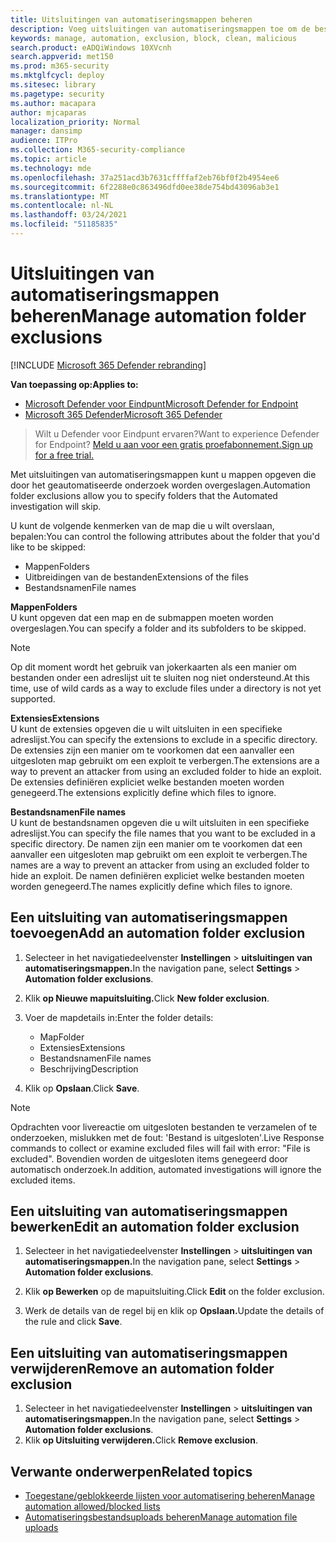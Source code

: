 ```yaml
---
title: Uitsluitingen van automatiseringsmappen beheren
description: Voeg uitsluitingen van automatiseringsmappen toe om de bestanden te beheren die zijn uitgesloten van een geautomatiseerd onderzoek.
keywords: manage, automation, exclusion, block, clean, malicious
search.product: eADQiWindows 10XVcnh
search.appverid: met150
ms.prod: m365-security
ms.mktglfcycl: deploy
ms.sitesec: library
ms.pagetype: security
ms.author: macapara
author: mjcaparas
localization_priority: Normal
manager: dansimp
audience: ITPro
ms.collection: M365-security-compliance
ms.topic: article
ms.technology: mde
ms.openlocfilehash: 37a251acd3b7631cffffaf2eb76bf0f2b4954ee6
ms.sourcegitcommit: 6f2288e0c863496dfd0ee38de754bd43096ab3e1
ms.translationtype: MT
ms.contentlocale: nl-NL
ms.lasthandoff: 03/24/2021
ms.locfileid: "51185835"
---
```

# <a name="manage-automation-folder-exclusions"></a><span data-ttu-id="1aaac-104">Uitsluitingen van automatiseringsmappen beheren</span><span class="sxs-lookup"><span data-stu-id="1aaac-104">Manage automation folder exclusions</span></span> 

[!INCLUDE [Microsoft 365 Defender rebranding](../../includes/microsoft-defender.md)]


<span data-ttu-id="1aaac-105">**Van toepassing op:**</span><span class="sxs-lookup"><span data-stu-id="1aaac-105">**Applies to:**</span></span>
- [<span data-ttu-id="1aaac-106">Microsoft Defender voor Eindpunt</span><span class="sxs-lookup"><span data-stu-id="1aaac-106">Microsoft Defender for Endpoint</span></span>](https://go.microsoft.com/fwlink/p/?linkid=2154037)
- [<span data-ttu-id="1aaac-107">Microsoft 365 Defender</span><span class="sxs-lookup"><span data-stu-id="1aaac-107">Microsoft 365 Defender</span></span>](https://go.microsoft.com/fwlink/?linkid=2118804)

><span data-ttu-id="1aaac-108">Wilt u Defender voor Eindpunt ervaren?</span><span class="sxs-lookup"><span data-stu-id="1aaac-108">Want to experience Defender for Endpoint?</span></span> [<span data-ttu-id="1aaac-109">Meld u aan voor een gratis proefabonnement.</span><span class="sxs-lookup"><span data-stu-id="1aaac-109">Sign up for a free trial.</span></span>](https://www.microsoft.com/microsoft-365/windows/microsoft-defender-atp?ocid=docs-wdatp-automationexclusionfolder-abovefoldlink)

<span data-ttu-id="1aaac-110">Met uitsluitingen van automatiseringsmappen kunt u mappen opgeven die door het geautomatiseerde onderzoek worden overgeslagen.</span><span class="sxs-lookup"><span data-stu-id="1aaac-110">Automation folder exclusions allow you to specify folders that the Automated investigation will skip.</span></span> 

<span data-ttu-id="1aaac-111">U kunt de volgende kenmerken van de map die u wilt overslaan, bepalen:</span><span class="sxs-lookup"><span data-stu-id="1aaac-111">You can control the following attributes about the folder that you'd like to be skipped:</span></span>
- <span data-ttu-id="1aaac-112">Mappen</span><span class="sxs-lookup"><span data-stu-id="1aaac-112">Folders</span></span> 
- <span data-ttu-id="1aaac-113">Uitbreidingen van de bestanden</span><span class="sxs-lookup"><span data-stu-id="1aaac-113">Extensions of the files</span></span>
- <span data-ttu-id="1aaac-114">Bestandsnamen</span><span class="sxs-lookup"><span data-stu-id="1aaac-114">File names</span></span>


<span data-ttu-id="1aaac-115">**Mappen**</span><span class="sxs-lookup"><span data-stu-id="1aaac-115">**Folders**</span></span><br>
<span data-ttu-id="1aaac-116">U kunt opgeven dat een map en de submappen moeten worden overgeslagen.</span><span class="sxs-lookup"><span data-stu-id="1aaac-116">You can specify a folder and its subfolders to be skipped.</span></span> 


>[!NOTE]
><span data-ttu-id="1aaac-117">Op dit moment wordt het gebruik van jokerkaarten als een manier om bestanden onder een adreslijst uit te sluiten nog niet ondersteund.</span><span class="sxs-lookup"><span data-stu-id="1aaac-117">At this time, use of wild cards as a way to exclude files under a directory is not yet supported.</span></span> 


<span data-ttu-id="1aaac-118">**Extensies**</span><span class="sxs-lookup"><span data-stu-id="1aaac-118">**Extensions**</span></span><br>
<span data-ttu-id="1aaac-119">U kunt de extensies opgeven die u wilt uitsluiten in een specifieke adreslijst.</span><span class="sxs-lookup"><span data-stu-id="1aaac-119">You can specify the extensions to exclude in a specific directory.</span></span> <span data-ttu-id="1aaac-120">De extensies zijn een manier om te voorkomen dat een aanvaller een uitgesloten map gebruikt om een exploit te verbergen.</span><span class="sxs-lookup"><span data-stu-id="1aaac-120">The extensions are a way to prevent an attacker from using an excluded folder to hide an exploit.</span></span> <span data-ttu-id="1aaac-121">De extensies definiëren expliciet welke bestanden moeten worden genegeerd.</span><span class="sxs-lookup"><span data-stu-id="1aaac-121">The extensions explicitly define which files to ignore.</span></span> 

<span data-ttu-id="1aaac-122">**Bestandsnamen**</span><span class="sxs-lookup"><span data-stu-id="1aaac-122">**File names**</span></span><br>
<span data-ttu-id="1aaac-123">U kunt de bestandsnamen opgeven die u wilt uitsluiten in een specifieke adreslijst.</span><span class="sxs-lookup"><span data-stu-id="1aaac-123">You can specify the file names that you want to be excluded in a specific directory.</span></span> <span data-ttu-id="1aaac-124">De namen zijn een manier om te voorkomen dat een aanvaller een uitgesloten map gebruikt om een exploit te verbergen.</span><span class="sxs-lookup"><span data-stu-id="1aaac-124">The names are a way to prevent an attacker from using an excluded folder to hide an exploit.</span></span> <span data-ttu-id="1aaac-125">De namen definiëren expliciet welke bestanden moeten worden genegeerd.</span><span class="sxs-lookup"><span data-stu-id="1aaac-125">The names explicitly define which files to ignore.</span></span> 



## <a name="add-an-automation-folder-exclusion"></a><span data-ttu-id="1aaac-126">Een uitsluiting van automatiseringsmappen toevoegen</span><span class="sxs-lookup"><span data-stu-id="1aaac-126">Add an automation folder exclusion</span></span>
1. <span data-ttu-id="1aaac-127">Selecteer in het navigatiedeelvenster **Instellingen**  >  **uitsluitingen van automatiseringsmappen.**</span><span class="sxs-lookup"><span data-stu-id="1aaac-127">In the navigation pane, select **Settings** > **Automation folder exclusions**.</span></span>  

2. <span data-ttu-id="1aaac-128">Klik **op Nieuwe mapuitsluiting.**</span><span class="sxs-lookup"><span data-stu-id="1aaac-128">Click **New folder exclusion**.</span></span>  

3. <span data-ttu-id="1aaac-129">Voer de mapdetails in:</span><span class="sxs-lookup"><span data-stu-id="1aaac-129">Enter the folder details:</span></span>

    - <span data-ttu-id="1aaac-130">Map</span><span class="sxs-lookup"><span data-stu-id="1aaac-130">Folder</span></span>
    - <span data-ttu-id="1aaac-131">Extensies</span><span class="sxs-lookup"><span data-stu-id="1aaac-131">Extensions</span></span>
    - <span data-ttu-id="1aaac-132">Bestandsnamen</span><span class="sxs-lookup"><span data-stu-id="1aaac-132">File names</span></span>
    - <span data-ttu-id="1aaac-133">Beschrijving</span><span class="sxs-lookup"><span data-stu-id="1aaac-133">Description</span></span>
    

4. <span data-ttu-id="1aaac-134">Klik op **Opslaan**.</span><span class="sxs-lookup"><span data-stu-id="1aaac-134">Click **Save**.</span></span>

>[!NOTE]
> <span data-ttu-id="1aaac-135">Opdrachten voor livereactie om uitgesloten bestanden te verzamelen of te onderzoeken, mislukken met de fout: 'Bestand is uitgesloten'.</span><span class="sxs-lookup"><span data-stu-id="1aaac-135">Live Response commands to collect or examine excluded files will fail with error: "File is excluded".</span></span> <span data-ttu-id="1aaac-136">Bovendien worden de uitgesloten items genegeerd door automatisch onderzoek.</span><span class="sxs-lookup"><span data-stu-id="1aaac-136">In addition, automated investigations will ignore the excluded items.</span></span>

## <a name="edit-an-automation-folder-exclusion"></a><span data-ttu-id="1aaac-137">Een uitsluiting van automatiseringsmappen bewerken</span><span class="sxs-lookup"><span data-stu-id="1aaac-137">Edit an automation folder exclusion</span></span> 
1. <span data-ttu-id="1aaac-138">Selecteer in het navigatiedeelvenster **Instellingen**  >  **uitsluitingen van automatiseringsmappen.**</span><span class="sxs-lookup"><span data-stu-id="1aaac-138">In the navigation pane, select **Settings** > **Automation folder exclusions**.</span></span> 

2. <span data-ttu-id="1aaac-139">Klik **op Bewerken** op de mapuitsluiting.</span><span class="sxs-lookup"><span data-stu-id="1aaac-139">Click **Edit** on the folder exclusion.</span></span>  

3. <span data-ttu-id="1aaac-140">Werk de details van de regel bij en klik op **Opslaan.**</span><span class="sxs-lookup"><span data-stu-id="1aaac-140">Update the details of the rule and click **Save**.</span></span>

## <a name="remove-an-automation-folder-exclusion"></a><span data-ttu-id="1aaac-141">Een uitsluiting van automatiseringsmappen verwijderen</span><span class="sxs-lookup"><span data-stu-id="1aaac-141">Remove an automation folder exclusion</span></span> 
1. <span data-ttu-id="1aaac-142">Selecteer in het navigatiedeelvenster **Instellingen**  >  **uitsluitingen van automatiseringsmappen.**</span><span class="sxs-lookup"><span data-stu-id="1aaac-142">In the navigation pane, select **Settings** > **Automation folder exclusions**.</span></span>  
2. <span data-ttu-id="1aaac-143">Klik **op Uitsluiting verwijderen.**</span><span class="sxs-lookup"><span data-stu-id="1aaac-143">Click **Remove exclusion**.</span></span> 


## <a name="related-topics"></a><span data-ttu-id="1aaac-144">Verwante onderwerpen</span><span class="sxs-lookup"><span data-stu-id="1aaac-144">Related topics</span></span>
- [<span data-ttu-id="1aaac-145">Toegestane/geblokkeerde lijsten voor automatisering beheren</span><span class="sxs-lookup"><span data-stu-id="1aaac-145">Manage automation allowed/blocked lists</span></span>](manage-indicators.md)
- [<span data-ttu-id="1aaac-146">Automatiseringsbestandsuploads beheren</span><span class="sxs-lookup"><span data-stu-id="1aaac-146">Manage automation file uploads</span></span>](manage-automation-file-uploads.md)
